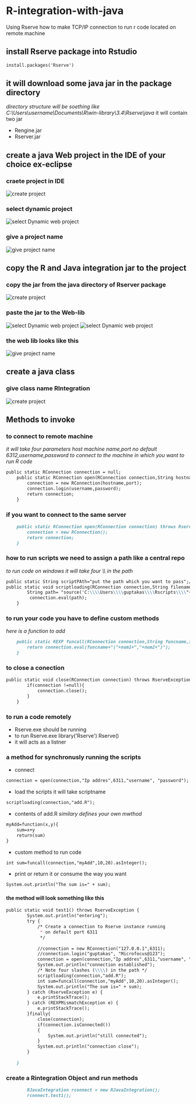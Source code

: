 # R-integration-with-java
Using Rserve  how to make TCP/IP  connection to run r code located on remote machine
## install Rserve package into Rstudio
```markdown
install.packages('Rserve')
```
## it will download some java jar in the package directory
_directory structure will be soething like C:\Users\username\Documents\R\win-library\3.4\Rserve\java_
it will contain two jar
* Rengine.jar
* Rserver.jar
## create a java Web project in the IDE of your choice ex-eclipse
### craete project in IDE
![create project](/images/create1.png)
### select dynamic project
![select Dynamic web project](/images/create2.png)
### give a project name
![give project name](/images/create3.png)

## copy the R and Java integration jar to the project
### copy the jar from the java directory of Rserver package
![create project](/images/copy1.png)
### paste the jar to the Web-lib
![select Dynamic web project](/images/copy2.png)
![select Dynamic web project](/images/copy3.png)
### the web lib looks like this
![give project name](/images/copy4.png)

## create a java class 
### give class name RIntegration
![create project](/images/class2.png)
## Methods to invoke
### to connect to remote machine
_it will take four parameters host machine name,port no default 6312,username,password to connect to the machine in which you want to run R code_
```markdown
public static RConnection connection = null; 
	public static RConnection open(RConnection connection,String hostname,int port,String username,String password) throws RserveException{
        connection = new RConnection(hostname,port);
        connection.login(username,password);
        return connection;
	}
```
### if you want to connect to the same server
```markdown
	public static RConnection open(RConnection connection) throws RserveException{
		connection = new RConnection();
		return connection;
	}
```
### how to run scripts we need to assign a path like a central repo
_to run code on windows it will take four \\\\ in the path_
```markdown
public static String scriptPAth="put the path which you want to pass";//in the src variable
public static void scriptloading(RConnection connection,String filename) throws RserveException{
		String path= "source('C:\\\\Users\\\\guptakas\\\\Rscripts\\\\"+filename+"')";
		 connection.eval(path);
	}
```
### to run your code you have to define custom methods
_here is a function to add_
```markdown
	public static REXP funcall(RConnection connection,String funcname,int num1,int num2) throws RserveException, REXPMismatchException{
		return connection.eval(funcname+"("+num1+","+num2+")");
	}
```
### to close a conection
```markdown
public static void close(RConnection connection) throws RserveException{
		if(connection !=null){
			connection.close();
		}
	}
```
### to run a code remotely
* Rserve.exe should be running 
* to run Rserve.exe
library('Rserve')
Rserve()
* it will acts as a listner

### a method for synchronusly running the scripts
* connect 
```markdown
connection = open(connection,"Ip addres",6311,"username", "password");
```
* load the scripts it will take scriptname
```markdown
scriptloading(connection,"add.R");
```
* contents of add.R
_similary defines your own mwthod_
```markdown
myAdd=function(x,y){
    sum=x+y
    return(sum)
}
```
* custom method to run code
```markdown
int sum=funcall(connection,"myAdd",10,20).asInteger();
```
* print or return it or consume the way you want
```markdown
System.out.println("The sum is=" + sum);
```
#### the method will look something like this
```markdown
public static void test1() throws RserveException {
		System.out.println("entering");
	    try {
	        /* Create a connection to Rserve instance running
	         * on default port 6311
	         */
	    	
	        //connection = new RConnection("127.0.0.1",6311);
	        //connection.login("guptakas", "Microfocus@123");
	    	connection = open(connection,"Ip addres",6311,"username", "password");
	    	System.out.println("connection established");
	        /* Note four slashes (\\\\) in the path */
	        scriptloading(connection,"add.R");
	        int sum=funcall(connection,"myAdd",10,20).asInteger();
	        System.out.println("The sum is=" + sum);
	    } catch (RserveException e) {
	        e.printStackTrace();
	    } catch (REXPMismatchException e) {
	        e.printStackTrace();
	    }finally{
	        close(connection);
	        if(connection.isConnected())
	        {
	        	System.out.println("still connected");
	        }
	        System.out.println("connection close");
	    }
	    
	}
```
### create a Rintegration Object and run methods
```markdown
		RJavaIntegration rconnect = new RJavaIntegration();
		rconnect.test1();
```
